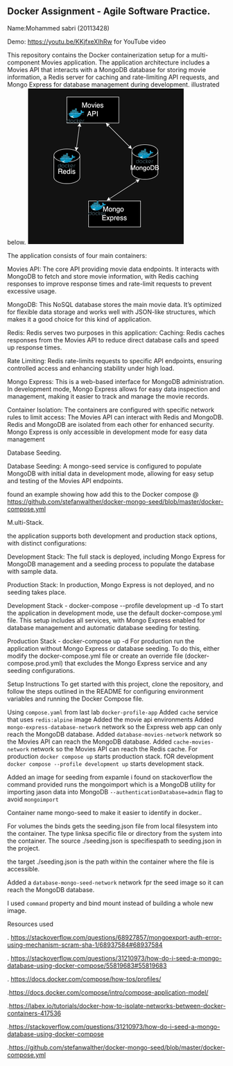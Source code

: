 ## Docker Assignment - Agile Software Practice.

Name:Mohammed sabri (20113428)

Demo: https://youtu.be/KKjfxeXIhRw for YouTube video 

This repository contains the Docker containerization setup for a multi-component Movies application. The application architecture includes a Movies API that interacts with a MongoDB database for storing movie information, a Redis server for caching and rate-limiting API requests, and Mongo Express for database management during development.
illustrated below.
![](./images/arch.png)

The application consists of four main containers:

Movies API: The core API providing movie data endpoints. It interacts with MongoDB to fetch and store movie information, with Redis caching responses to improve response times and rate-limit requests to prevent excessive usage.

MongoDB: This NoSQL database stores the main movie data. It’s optimized for flexible data storage and works well with JSON-like structures, which makes it a good choice for this kind of application.

Redis: Redis serves two purposes in this application:
Caching: Redis caches responses from the Movies API to reduce direct database calls and speed up response times.

Rate Limiting: Redis rate-limits requests to specific API endpoints, ensuring controlled access and enhancing stability under high load.

Mongo Express: This is a web-based interface for MongoDB administration. In development mode, Mongo Express allows for easy data inspection and management, making it easier to track and manage the movie records.

Container Isolation: The containers are configured with specific network rules to limit access:
The Movies API can interact with Redis and MongoDB.
Redis and MongoDB are isolated from each other for enhanced security.
Mongo Express is only accessible in development mode for easy data management

Database Seeding.

Database Seeding: A mongo-seed service is configured to populate MongoDB with initial data in development mode, allowing for easy setup and testing of the Movies API endpoints.

found an example showing how add this to the Docker compose @ https://github.com/stefanwalther/docker-mongo-seed/blob/master/docker-compose.yml

M.ulti-Stack.

the application supports both development and production stack options, with distinct configurations:

Development Stack: The full stack is deployed, including Mongo Express for MongoDB management and a seeding process to populate the database with sample data.


Production Stack: In production, Mongo Express is not deployed, and no seeding takes place.


Development Stack - docker-compose --profile development up -d 
To start the application in development mode, use the default docker-compose.yml file. This setup includes all services, with Mongo Express enabled for database management and automatic database seeding for testing.

Production Stack - docker-compose  up -d 
For production run the application without Mongo Express or database seeding. To do this, either modify the docker-compose.yml file or create an override file (docker-compose.prod.yml) that excludes the Mongo Express service and any seeding configurations.


Setup Instructions
To get started with this project, clone the repository, and follow the steps outlined in the README for configuring environment variables and running the Docker Compose file.

Using `compose.yaml` from last lab `docker-profile-app` 
Added `cache` service that uses `redis:alpine` image
 Added the movie api environments
 Added `mongo-express-database-network` network so the Express web app can only reach the MongoDB database.
Added `database-movies-network` network so the Movies API can reach the MongoDB database.
Added `cache-movies-network` network so the Movies API can reach the Redis cache.
For production  `docker compose up` starts production stack. 
fOR development `docker compose --profile development up` starts development stack.

Added  an image for seeding from expamle i found on stackoverflow
the command provided runs the mongoimport which is a MongoDB utility for importing jason data into MongoDB `--authenticationDatabase=admin` flag to avoid `mongoimport`

Container name mongo-seed to make it easier to identify in docker..

For volumes the binds gets the seeding.json file from local filesystem into the container.
The type linksa specific file or directory from the system into the container.
The source ./seeding.json is specifiespath to seeding.json in the project.

the target ./seeding.json is the path within the container where the file is accessible.

Added a  `database-mongo-seed-network` network fpr the  seed image so it can reach the MongoDB database.

  I used `command` property and bind mount instead of building a whole new image.

  Resources used

  . https://stackoverflow.com/questions/68927857/mongoexport-auth-error-using-mechanism-scram-sha-1/68937584#68937584

  . https://stackoverflow.com/questions/31210973/how-do-i-seed-a-mongo-database-using-docker-compose/55819683#55819683

  . https://docs.docker.com/compose/how-tos/profiles/

  .https://docs.docker.com/compose/intro/compose-application-model/

  .https://labex.io/tutorials/docker-how-to-isolate-networks-between-docker-containers-417536

  .https://stackoverflow.com/questions/31210973/how-do-i-seed-a-mongo-database-using-docker-compose

  .https://github.com/stefanwalther/docker-mongo-seed/blob/master/docker-compose.yml